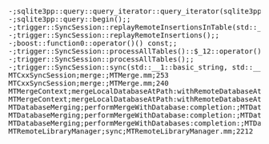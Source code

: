<pre>-;sqlite3pp::query::query_iterator::query_iterator(sqlite3pp::query*);;
-;sqlite3pp::query::begin();;
-;trigger::SyncSession::replayRemoteInsertionsInTable(std::__1::basic_string<char, std::__1::char_traits<char>, std::__1::allocator<char> >&);;
-;trigger::SyncSession::replayRemoteInsertions();;
-;boost::function0<void>::operator()() const;;
-;trigger::SyncSession::processAllTables()::$_12::operator()(boost::function<void ()> const&) const;;
-;trigger::SyncSession::processAllTables();;
-;trigger::SyncSession::sync(std::__1::basic_string<char, std::__1::char_traits<char>, std::__1::allocator<char> > const&, std::__1::basic_string<char, std::__1::char_traits<char>, std::__1::allocator<char> > const&, std::__1::basic_string<char, std::__1::char_traits<char>, std::__1::allocator<char> >, std::__1::basic_string<char, std::__1::char_traits<char>, std::__1::allocator<char> >, std::__1::basic_string<char, std::__1::char_traits<char>, std::__1::allocator<char> >, std::__1::basic_string<char, std::__1::char_traits<char>, std::__1::allocator<char> >, boost::function<void (void const*, char const*)>, boost::function<void (void const*, float)>, boost::function<void (void const*)>, boost::function<void (void const*)>, boost::function<bool (void const*)>, boost::function<void (void const*)>, boost::function<void (std::__1::vector<std::__1::basic_string<char, std::__1::char_traits<char>, std::__1::allocator<char> >, std::__1::allocator<std::__1::basic_string<char, std::__1::char_traits<char>, std::__1::allocator<char> > > > const&, void const*)>, bool, void const*, bool);;
MTCxxSyncSession;merge:;MTMerge.mm;253
MTCxxSyncSession;merge:;MTMerge.mm;240
MTMergeContext;mergeLocalDatabaseAtPath:withRemoteDatabaseAtPath:error:;MTMergeContext.mm;909
MTMergeContext;mergeLocalDatabaseAtPath:withRemoteDatabaseAtPath:error:;MTMergeContext.mm;894
MTDatabaseMerging;performMergeWithDatabase:completion:;MTDatabaseMerging.m;146
MTDatabaseMerging;performMergeWithDatabase:completion:;MTDatabaseMerging.m;125
MTDatabaseMerging;performMergeWithDatabases:completion:;MTDatabaseMerging.m;109
MTRemoteLibraryManager;sync;MTRemoteLibraryManager.mm;2212</pre>
